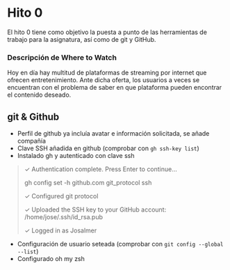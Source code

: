 # Hito 0

El hito 0 tiene como objetivo la puesta a punto de las herramientas de trabajo para la asignatura, así como de git y GitHub.

### Descripción de Where to Watch

Hoy en día hay multitud de plataformas de streaming por internet que ofrecen entretenimiento. Ante dicha oferta, los usuarios a veces se encuentran con el problema de saber en que plataforma pueden encontrar el contenido deseado.

## git & Github

* Perfil de github ya incluía avatar e información solicitada, se añade compañía
* Clave SSH añadida en github (comprobar con `gh ssh-key list`)
* Instalado gh y autenticado con clave ssh
> ✓ Authentication complete. Press Enter to continue...
>
> gh config set -h github.com git_protocol ssh
>
>✓ Configured git protocol
>
>✓ Uploaded the SSH key to your GitHub account: /home/jose/.ssh/id_rsa.pub
>
>✓ Logged in as Josalmer
* Configuración de usuario seteada (comprobar con `git config --global --list`)
* Configurado oh my zsh
